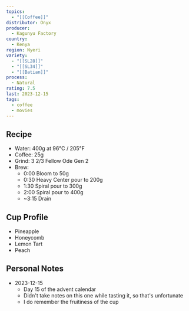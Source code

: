 ```yaml
---
topics:
  - "[[Coffee]]"
distributor: Onyx
producer:
  - Kagunyu Factory
country:
  - Kenya
region: Nyeri
variety:
  - "[[SL28]]"
  - "[[SL34]]"
  - "[[Batian]]"
process:
  - Natural
rating: 7.5
last: 2023-12-15
tags:
  - coffee
  - movies
---
```

## Recipe

- Water: 400g at 96°C / 205°F
- Coffee: 25g
- Grind: 3 2/3 Fellow Ode Gen 2
- Brew:
	- 0:00 Bloom to 50g
	- 0:30 Heavy Center pour to 200g
	- 1:30 Spiral pour to 300g
	- 2:00 Spiral pour to 400g
	- ~3:15 Drain

## Cup Profile

- Pineapple
- Honeycomb
- Lemon Tart
- Peach

## Personal Notes

- 2023-12-15
	- Day 15 of the advent calendar
	- Didn't take notes on this one while tasting it, so that's unfortunate
	- I do remember the fruitiness of the cup